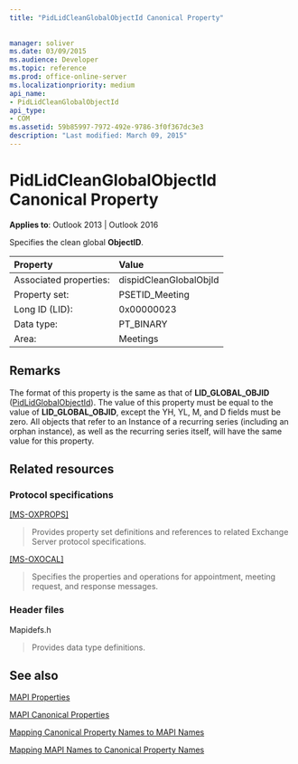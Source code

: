 ```yaml
---
title: "PidLidCleanGlobalObjectId Canonical Property"
 
 
manager: soliver
ms.date: 03/09/2015
ms.audience: Developer
ms.topic: reference
ms.prod: office-online-server
ms.localizationpriority: medium
api_name:
- PidLidCleanGlobalObjectId
api_type:
- COM
ms.assetid: 59b85997-7972-492e-9786-3f0f367dc3e3
description: "Last modified: March 09, 2015"
---
```


# PidLidCleanGlobalObjectId Canonical Property

  
  
**Applies to**: Outlook 2013 | Outlook 2016 
  
Specifies the clean global **ObjectID**.
  
|Property |Value |
|:-----|:-----|
|Associated properties:  <br/> |dispidCleanGlobalObjId  <br/> |
|Property set:  <br/> |PSETID_Meeting  <br/> |
|Long ID (LID):  <br/> |0x00000023  <br/> |
|Data type:  <br/> |PT_BINARY  <br/> |
|Area:  <br/> |Meetings  <br/> |
   
## Remarks

The format of this property is the same as that of **LID_GLOBAL_OBJID** ([PidLidGlobalObjectId](pidlidglobalobjectid-canonical-property.md)). The value of this property must be equal to the value of **LID_GLOBAL_OBJID**, except the YH, YL, M, and D fields must be zero. All objects that refer to an Instance of a recurring series (including an orphan instance), as well as the recurring series itself, will have the same value for this property.
  
## Related resources

### Protocol specifications

[[MS-OXPROPS]](https://msdn.microsoft.com/library/f6ab1613-aefe-447d-a49c-18217230b148%28Office.15%29.aspx)
  
> Provides property set definitions and references to related Exchange Server protocol specifications.
    
[[MS-OXOCAL]](https://msdn.microsoft.com/library/09861fde-c8e4-4028-9346-e7c214cfdba1%28Office.15%29.aspx)
  
> Specifies the properties and operations for appointment, meeting request, and response messages.
    
### Header files

Mapidefs.h
  
> Provides data type definitions.
    
## See also



[MAPI Properties](mapi-properties.md)
  
[MAPI Canonical Properties](mapi-canonical-properties.md)
  
[Mapping Canonical Property Names to MAPI Names](mapping-canonical-property-names-to-mapi-names.md)
  
[Mapping MAPI Names to Canonical Property Names](mapping-mapi-names-to-canonical-property-names.md)

